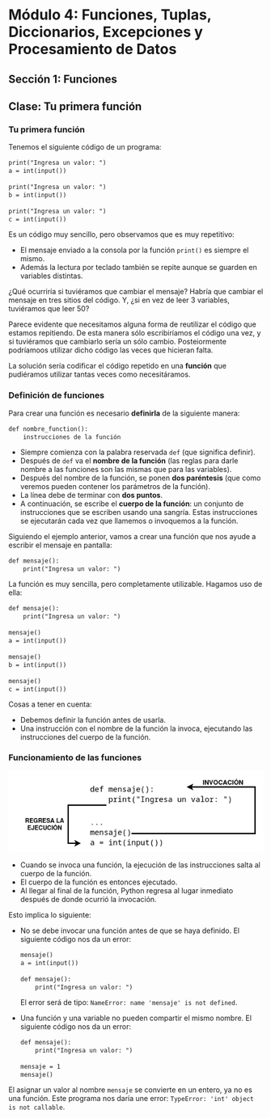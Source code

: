 # Módulo 4: Funciones, Tuplas, Diccionarios, Excepciones y Procesamiento de Datos
## Sección 1: Funciones
## Clase: Tu primera función

### Tu primera función

Tenemos el siguiente código de un programa:

```
print("Ingresa un valor: ")
a = int(input())

print("Ingresa un valor: ")
b = int(input())

print("Ingresa un valor: ")
c = int(input())
```
Es un código muy sencillo, pero observamos que es muy repetitivo:

* El mensaje enviado a la consola por la función `print()` es siempre el mismo. 
* Además la lectura por teclado también se repite aunque se guarden en variables distintas.

¿Qué ocurriría si tuviéramos que cambiar el mensaje? Habría que cambiar el mensaje en tres sitios del código.
Y, ¿si en vez de leer 3 variables, tuviéramos que leer 50?

Parece evidente que necesitamos alguna forma de reutilizar el código que estamos repitiendo. De esta manera sólo escribiríamos el código una vez, y si tuviéramos que cambiarlo sería un sólo cambio. Posteiormente podríamoos utilizar dicho código las veces que hicieran falta.

La solución sería codificar el código repetido en una **función** que pudiéramos utilizar tantas veces como necesitáramos.

### Definición de funciones

Para crear una función es necesario **definirla** de la siguiente manera:

```
def nombre_function():
    instrucciones de la función
```

* Siempre comienza con la palabra reservada `def` (que significa definir).
* Después de `def` va el **nombre de la función** (las reglas para darle nombre a las funciones son las mismas que para las variables).
* Después del nombre de la función, se ponen **dos paréntesis** (que como veremos pueden contener los parámetros de la función).
* La línea debe de terminar con **dos puntos**.
* A continuación, se escribe el **cuerpo de la función**: un conjunto de instrucciones que se escriben usando una sangría. Estas instrucciones se ejecutarán cada vez que llamemos o invoquemos a la función.

Siguiendo el ejemplo anterior, vamos a crear una función que nos ayude a escribir el mensaje en pantalla:

```
def mensaje():
    print("Ingresa un valor: ")
```

La función es muy sencilla, pero completamente utilizable. Hagamos uso de ella:

```
def mensaje():
    print("Ingresa un valor: ")

mensaje()
a = int(input())

mensaje()
b = int(input())

mensaje()
c = int(input())
```

Cosas a tener en cuenta:

* Debemos definir la función antes de usarla.
* Una instrucción con el nombre de la función la invoca, ejecutando las instrucciones del cuerpo de la función.

### Funcionamiento de las funciones

![ ](img/funcion.png)

* Cuando se invoca una función, la ejecución de las instrucciones salta al cuerpo de la función.
* El cuerpo de la función es entonces ejecutado.
* Al llegar al final de la función, Python regresa al lugar inmediato después de donde ocurrió la invocación.

Esto implica lo siguiente:

* No se debe invocar una función antes de que se haya definido. El siguiente código nos da un error:
    ```
    mensaje()
    a = int(input())

    def mensaje():
        print("Ingresa un valor: ")
    ```

    El error será de tipo: `NameError: name 'mensaje' is not defined`.

* Una función y una variable no pueden compartir el mismo nombre. El siguiente código nos da un error:

    ```
    def mensaje():
        print("Ingresa un valor: ")

    mensaje = 1
    mensaje()
    ```


El asignar un valor al nombre `mensaje` se convierte en un entero, ya no es una función. Este programa nos daría une error: `TypeError: 'int' object is not callable`.


